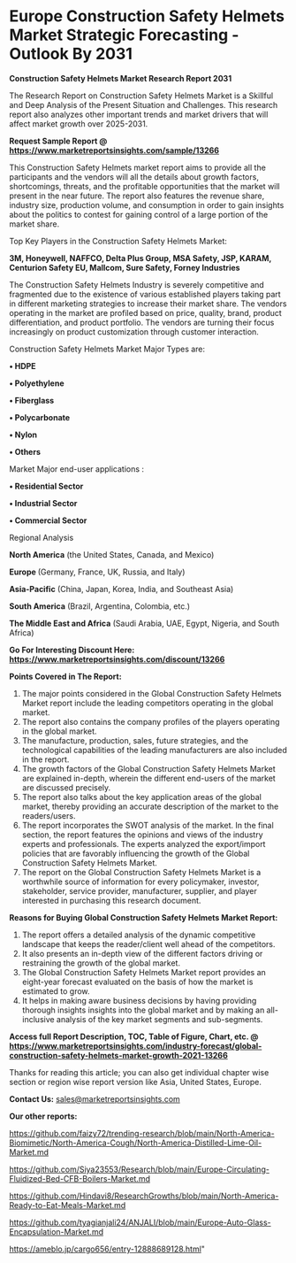 # Europe Construction Safety Helmets Market Strategic Forecasting - Outlook By 2031

<strong>Construction Safety Helmets Market Research Report 2031</strong>

The Research Report on Construction Safety Helmets Market is a Skillful and Deep Analysis of the Present Situation and Challenges. This research report also analyzes other important trends and market drivers that will affect market growth over 2025-2031.

<strong>Request Sample Report @ <a href=https://www.marketreportsinsights.com/sample/13266>https://www.marketreportsinsights.com/sample/13266</a></strong>

This Construction Safety Helmets market report aims to provide all the participants and the vendors will all the details about growth factors, shortcomings, threats, and the profitable opportunities that the market will present in the near future. The report also features the revenue share, industry size, production volume, and consumption in order to gain insights about the politics to contest for gaining control of a large portion of the market share.

Top Key Players in the Construction Safety Helmets Market:

<strong>3M, Honeywell, NAFFCO, Delta Plus Group, MSA Safety, JSP, KARAM, Centurion Safety EU, Mallcom, Sure Safety, Forney Industries</strong>

The Construction Safety Helmets Industry is severely competitive and fragmented due to the existence of various established players taking part in different marketing strategies to increase their market share. The vendors operating in the market are profiled based on price, quality, brand, product differentiation, and product portfolio. The vendors are turning their focus increasingly on product customization through customer interaction.

Construction Safety Helmets Market Major Types are:

<strong>• HDPE

• Polyethylene

• Fiberglass

• Polycarbonate

• Nylon

• Others</strong>

Market Major end-user applications :

<strong>• Residential Sector

• Industrial Sector

• Commercial Sector</strong>

Regional Analysis

</u><strong><b>North America</b></strong> (the United States, Canada, and Mexico)

<strong><b>Europe </b></strong>(Germany, France, UK, Russia, and Italy)

<strong><b>Asia-Pacific</b></strong> (China, Japan, Korea, India, and Southeast Asia)

<strong><b>South America</b></strong> (Brazil, Argentina, Colombia, etc.)

<strong><b>The Middle East and Africa</b></strong> (Saudi Arabia, UAE, Egypt, Nigeria, and South Africa)

<strong>Go For Interesting Discount Here: <a href=https://www.marketreportsinsights.com/discount/13266>https://www.marketreportsinsights.com/discount/13266</a></strong>

<strong>Points Covered in The Report:</strong>
<ol>
  <li>The major points considered in the Global Construction Safety Helmets Market report include the leading competitors operating in the global market.</li>
  <li>The report also contains the company profiles of the players operating in the global market.</li>
  <li>The manufacture, production, sales, future strategies, and the technological capabilities of the leading manufacturers are also included in the report.</li>
  <li>The growth factors of the Global Construction Safety Helmets Market are explained in-depth, wherein the different end-users of the market are discussed precisely.</li>
  <li>The report also talks about the key application areas of the global market, thereby providing an accurate description of the market to the readers/users.</li>
  <li>The report incorporates the SWOT analysis of the market. In the final section, the report features the opinions and views of the industry experts and professionals. The experts analyzed the export/import policies that are favorably influencing the growth of the Global Construction Safety Helmets Market.</li>
  <li>The report on the Global Construction Safety Helmets Market is a worthwhile source of information for every policymaker, investor, stakeholder, service provider, manufacturer, supplier, and player interested in purchasing this research document.</li>
</ol>
<strong>Reasons for Buying Global Construction Safety Helmets Market Report:</strong>

<ol>
  <li>The report offers a detailed analysis of the dynamic competitive landscape that keeps the reader/client well ahead of the competitors.</li>
  <li>It also presents an in-depth view of the different factors driving or restraining the growth of the global market.</li>
  <li>The Global Construction Safety Helmets Market report provides an eight-year forecast evaluated on the basis of how the market is estimated to grow.</li>
  <li>It helps in making aware business decisions by having providing thorough insights insights into the global market and by making an all-inclusive analysis of the key market segments and sub-segments.</li>
</ol>
<strong>Access full Report Description, TOC, Table of Figure, Chart, etc. @ <a href=https://www.marketreportsinsights.com/industry-forecast/global-construction-safety-helmets-market-growth-2021-13266>https://www.marketreportsinsights.com/industry-forecast/global-construction-safety-helmets-market-growth-2021-13266</a></strong>


Thanks for reading this article; you can also get individual chapter wise section or region wise report version like Asia, United States, Europe.

<strong>Contact Us:</strong>
sales@marketreportsinsights.com

<strong>Our other reports:</strong>

<a href=https://github.com/faizy72/trending-research/blob/main/North-America-Biomimetic/North-America-Cough/North-America-Distilled-Lime-Oil-Market.md>https://github.com/faizy72/trending-research/blob/main/North-America-Biomimetic/North-America-Cough/North-America-Distilled-Lime-Oil-Market.md</a>

<a href=https://github.com/Siya23553/Research/blob/main/Europe-Circulating-Fluidized-Bed-CFB-Boilers-Market.md>https://github.com/Siya23553/Research/blob/main/Europe-Circulating-Fluidized-Bed-CFB-Boilers-Market.md</a>

<a href=https://github.com/Hindavi8/ResearchGrowths/blob/main/North-America-Ready-to-Eat-Meals-Market.md>https://github.com/Hindavi8/ResearchGrowths/blob/main/North-America-Ready-to-Eat-Meals-Market.md</a>

<a href=https://github.com/tyagianjali24/ANJALI/blob/main/Europe-Auto-Glass-Encapsulation-Market.md>https://github.com/tyagianjali24/ANJALI/blob/main/Europe-Auto-Glass-Encapsulation-Market.md</a>

<a href=https://ameblo.jp/cargo656/entry-12888689128.html>https://ameblo.jp/cargo656/entry-12888689128.html</a>"
